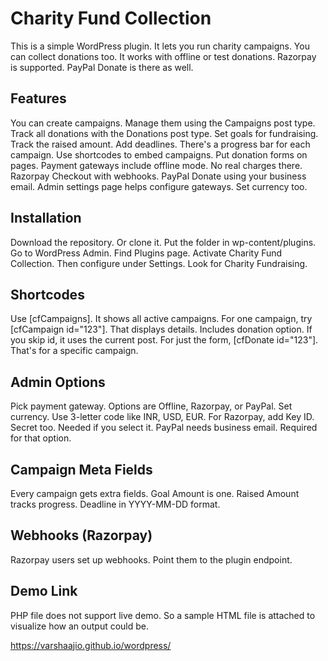 # Charity Fund Collection

This is a simple WordPress plugin. It lets you run charity campaigns. You can collect donations too. It works with offline or test donations. Razorpay is supported. PayPal Donate is there as well.

## Features

You can create campaigns. Manage them using the Campaigns post type. Track all donations with the Donations post type. Set goals for fundraising. Track the raised amount. Add deadlines. There's a progress bar for each campaign. Use shortcodes to embed campaigns. Put donation forms on pages. Payment gateways include offline mode. No real charges there. Razorpay Checkout with webhooks. PayPal Donate using your business email. Admin settings page helps configure gateways. Set currency too.

## Installation

Download the repository. Or clone it. Put the folder in wp-content/plugins. Go to WordPress Admin. Find Plugins page. Activate Charity Fund Collection. Then configure under Settings. Look for Charity Fundraising.

## Shortcodes

Use [cfCampaigns]. It shows all active campaigns. For one campaign, try [cfCampaign id="123"]. That displays details. Includes donation option. If you skip id, it uses the current post. For just the form, [cfDonate id="123"]. That's for a specific campaign.

## Admin Options

Pick payment gateway. Options are Offline, Razorpay, or PayPal. Set currency. Use 3-letter code like INR, USD, EUR. For Razorpay, add Key ID. Secret too. Needed if you select it. PayPal needs business email. Required for that option.

## Campaign Meta Fields

Every campaign gets extra fields. Goal Amount is one. Raised Amount tracks progress. Deadline in YYYY-MM-DD format.

## Webhooks (Razorpay)

Razorpay users set up webhooks. Point them to the plugin endpoint.

## Demo Link

PHP file does not support live demo. So a sample HTML file is attached to visualize how an output could be.

https://varshaajio.github.io/wordpress/
